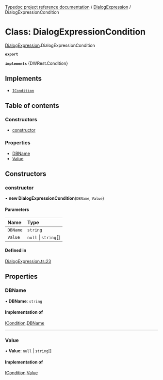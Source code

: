 [Typedoc project reference documentation](../README.md) / [DialogExpression](../modules/dialogexpression.md) / DialogExpressionCondition

# Class: DialogExpressionCondition

[DialogExpression](../modules/dialogexpression.md).DialogExpressionCondition

**`export`**

**`implements`** {DWRest.Condition}

## Implements

- [`ICondition`](../interfaces/types_dw_rest.icondition.md)

## Table of contents

### Constructors

- [constructor](dialogexpression.dialogexpressioncondition.md#constructor)

### Properties

- [DBName](dialogexpression.dialogexpressioncondition.md#dbname)
- [Value](dialogexpression.dialogexpressioncondition.md#value)

## Constructors

### constructor

• **new DialogExpressionCondition**(`DBName`, `Value`)

#### Parameters

| Name | Type |
| :------ | :------ |
| `DBName` | `string` |
| `Value` | ``null`` \| `string`[] |

#### Defined in

[DialogExpression.ts:23](https://github.com/DocuWare/REST-Sample-TS/blob/beb3ada/src/DialogExpression.ts#L23)

## Properties

### DBName

• **DBName**: `string`

#### Implementation of

[ICondition](../interfaces/types_dw_rest.icondition.md).[DBName](../interfaces/types_dw_rest.icondition.md#dbname)

___

### Value

• **Value**: ``null`` \| `string`[]

#### Implementation of

[ICondition](../interfaces/types_dw_rest.icondition.md).[Value](../interfaces/types_dw_rest.icondition.md#value)
